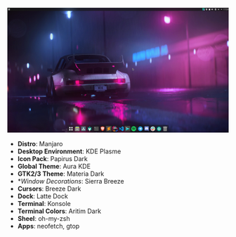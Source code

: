 ![Desktop Screenshoot](./Screenshoots/Desktop.png)

- **Distro**: Manjaro
- **Desktop Environment**: KDE Plasme
- **Icon Pack**: Papirus Dark
- **Global Theme**: Aura KDE
- **GTK2/3 Theme**: Materia Dark
- **Window Decorations*: Sierra Breeze
- **Cursors**: Breeze Dark
- **Dock**: Latte Dock
- **Terminal**: Konsole
- **Terminal Colors**: Aritim Dark
- **Sheel**: oh-my-zsh
- **Apps**: neofetch, gtop
